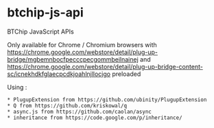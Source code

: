 btchip-js-api
=============

BTChip JavaScript APIs

Only available for Chrome / Chromium browsers with https://chrome.google.com/webstore/detail/plug-up-bridge/mgbemnbocfpecccpecgommbeilnainej and https://chrome.google.com/webstore/detail/plug-up-bridge-content-sc/icnekhdkfglaecpcdkjoahlnjllocjgo preloaded

Using :

	* PlugupExtension from https://github.com/ubinity/PlugupExtension
	* Q from https://github.com/kriskowal/q
	* async.js from https://github.com/caolan/async
	* inheritance from https://code.google.com/p/inheritance/

